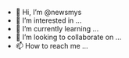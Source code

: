 - 👋 Hi, I’m @newsmys
- 👀 I’m interested in ...
- 🌱 I’m currently learning ...
- 💞️ I’m looking to collaborate on ...
- 📫 How to reach me ...

<!---
newsmys/newsmys is a ✨ special ✨ repository because its `README.md` (this file) appears on your GitHub profile.
You can click the Preview link to take a look at your changes.
--->
